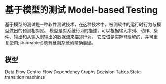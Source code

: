 # 基于模型的测试 Model-based Testing 

基于模型的测试是一种软件测试技术，在这种技术中，被测软件的运行时行为与模型做出的预测相对照。
模型是对系统行为的描述，可以根据输入序列、动作、条件、输出和从输入到输出的数据流来描述行为。
它应该是实际可理解的，并可重复使用;shareable必须有被测系统的精确描述。

## 模型

Data Flow
Control Flow
Dependency Graphs
Decision Tables
State transition machines

